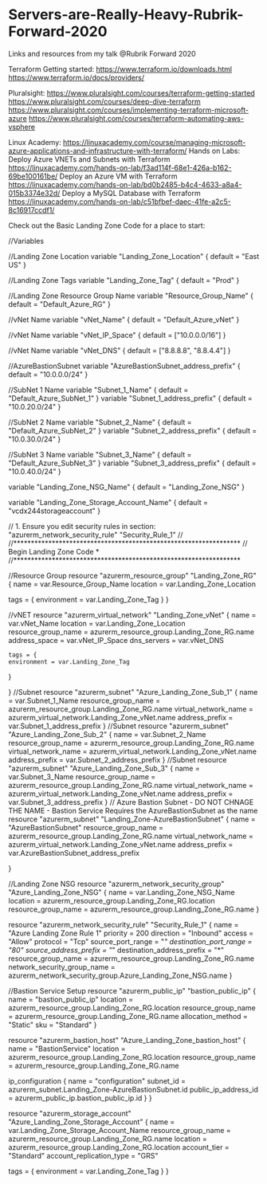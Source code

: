 # Servers-are-Really-Heavy-Rubrik-Forward-2020
Links and resources from my talk @Rubrik Forward 2020


Terraform Getting started:
https://www.terraform.io/downloads.html
https://www.terraform.io/docs/providers/


Pluralsight:
https://www.pluralsight.com/courses/terraform-getting-started
https://www.pluralsight.com/courses/deep-dive-terraform
https://www.pluralsight.com/courses/implementing-terraform-microsoft-azure
https://www.pluralsight.com/courses/terraform-automating-aws-vsphere

Linux Academy:
https://linuxacademy.com/course/managing-microsoft-azure-applications-and-infrastructure-with-terraform/
Hands on Labs:
Deploy Azure VNETs and Subnets with Terraform
https://linuxacademy.com/hands-on-lab/f3ad114f-68e1-426a-b162-69be100161be/
Deploy an Azure VM with Terraform
https://linuxacademy.com/hands-on-lab/bd0b2485-b4c4-4633-a8a4-015b3374e32d/
Deploy a MySQL Database with Terraform
https://linuxacademy.com/hands-on-lab/c51bfbef-daec-41fe-a2c5-8c16917ccdf1/

Check out the Basic Landing Zone Code for a place to start:


//Variables

//Landing Zone Location
variable "Landing_Zone_Location" {
  default = "East US"
}

//Landing Zone Tags
variable "Landing_Zone_Tag" {
  default = "Prod"
}

//Landing Zone Resource Group Name
variable "Resource_Group_Name" {
  default = "Default_Azure_RG"
}

//vNet Name
variable "vNet_Name" {
  default = "Default_Azure_vNet"
}

//vNet Name
variable "vNet_IP_Space" {
  default = ["10.0.0.0/16"]
}

//vNet Name
variable "vNet_DNS" {
  default = ["8.8.8.8", "8.8.4.4"]
}

//AzureBastionSubnet
variable "AzureBastionSubnet_address_prefix" {
  default = "10.0.0.0/24"
}

//SubNet 1 Name
variable "Subnet_1_Name" {
  default = "Default_Azure_SubNet_1"
}
variable "Subnet_1_address_prefix" {
  default = "10.0.20.0/24"
}

//SubNet 2 Name
variable "Subnet_2_Name" {
  default = "Default_Azure_SubNet_2"
}
variable "Subnet_2_address_prefix" {
  default = "10.0.30.0/24"
}

//SubNet 3 Name
variable "Subnet_3_Name" {
  default = "Default_Azure_SubNet_3"
}
variable "Subnet_3_address_prefix" {
  default = "10.0.40.0/24"
}

variable "Landing_Zone_NSG_Name" {
  default = "Landing_Zone_NSG"
}

variable "Landing_Zone_Storage_Account_Name" {
  default = "vcdx244storageaccount"
}

//  1. Ensure you edit security rules in section: "azurerm_network_security_rule" "Security_Rule_1"
//
//*****************************************************************
//                  Begin Landing Zone Code                       *
//*****************************************************************

//Resource Group
resource "azurerm_resource_group" "Landing_Zone_RG" {
  name     = var.Resource_Group_Name
  location = var.Landing_Zone_Location

  tags = {
    environment = var.Landing_Zone_Tag
  }
}

//vNET
resource "azurerm_virtual_network" "Landing_Zone_vNet" {
  name                = var.vNet_Name
  location            = var.Landing_Zone_Location
  resource_group_name = azurerm_resource_group.Landing_Zone_RG.name
  address_space       = var.vNet_IP_Space
  dns_servers         = var.vNet_DNS

    tags = {
    environment = var.Landing_Zone_Tag
  }

  }
//Subnet
resource "azurerm_subnet" "Azure_Landing_Zone_Sub_1" {
  name = var.Subnet_1_Name
  resource_group_name = azurerm_resource_group.Landing_Zone_RG.name
  virtual_network_name = azurerm_virtual_network.Landing_Zone_vNet.name
  address_prefix = var.Subnet_1_address_prefix
}
//Subnet
resource "azurerm_subnet" "Azure_Landing_Zone_Sub_2" {
  name = var.Subnet_2_Name
  resource_group_name = azurerm_resource_group.Landing_Zone_RG.name
  virtual_network_name = azurerm_virtual_network.Landing_Zone_vNet.name
  address_prefix = var.Subnet_2_address_prefix
  }
//Subnet
resource "azurerm_subnet" "Azure_Landing_Zone_Sub_3" {
  name = var.Subnet_3_Name
  resource_group_name = azurerm_resource_group.Landing_Zone_RG.name
  virtual_network_name = azurerm_virtual_network.Landing_Zone_vNet.name
  address_prefix = var.Subnet_3_address_prefix
}
// Azure Bastion Subnet - DO NOT CHNAGE THE NAME - Bastion Service Requires the AzureBastionSubnet as the name
resource "azurerm_subnet" "Landing_Zone-AzureBastionSubnet" {
  name = "AzureBastionSubnet"
  resource_group_name = azurerm_resource_group.Landing_Zone_RG.name
  virtual_network_name = azurerm_virtual_network.Landing_Zone_vNet.name
  address_prefix = var.AzureBastionSubnet_address_prefix

}


//Landing Zone NSG
resource "azurerm_network_security_group" "Azure_Landing_Zone_NSG" {
  name                = var.Landing_Zone_NSG_Name
  location            = azurerm_resource_group.Landing_Zone_RG.location
  resource_group_name = azurerm_resource_group.Landing_Zone_RG.name
}


resource "azurerm_network_security_rule" "Security_Rule_1" {
  name                        = "Azure Landing Zone Rule 1"
  priority                    = 200
  direction                   = "Inbound"
  access                      = "Allow"
  protocol                    = "Tcp"
  source_port_range           = "*"
  destination_port_range      = "80"
  source_address_prefix       = "*"
  destination_address_prefix  = "*"
  resource_group_name         = azurerm_resource_group.Landing_Zone_RG.name
  network_security_group_name = azurerm_network_security_group.Azure_Landing_Zone_NSG.name
}


//Bastion Service Setup
resource "azurerm_public_ip" "bastion_public_ip" {
  name                = "bastion_public_ip"
  location            = azurerm_resource_group.Landing_Zone_RG.location
  resource_group_name = azurerm_resource_group.Landing_Zone_RG.name
  allocation_method   = "Static"
  sku                 = "Standard"
}

resource "azurerm_bastion_host" "Azure_Landing_Zone_bastion_host" {
  name                = "BastionService"
  location            = azurerm_resource_group.Landing_Zone_RG.location
  resource_group_name = azurerm_resource_group.Landing_Zone_RG.name

  ip_configuration {
    name                 = "configuration"
    subnet_id            = azurerm_subnet.Landing_Zone-AzureBastionSubnet.id
    public_ip_address_id = azurerm_public_ip.bastion_public_ip.id
  }
}

resource "azurerm_storage_account" "Azure_Landing_Zone_Storage_Account" {
  name                     = var.Landing_Zone_Storage_Account_Name
  resource_group_name      = azurerm_resource_group.Landing_Zone_RG.name
  location                 = azurerm_resource_group.Landing_Zone_RG.location
  account_tier             = "Standard"
  account_replication_type = "GRS"

  tags = {
    environment = var.Landing_Zone_Tag
  }
}
